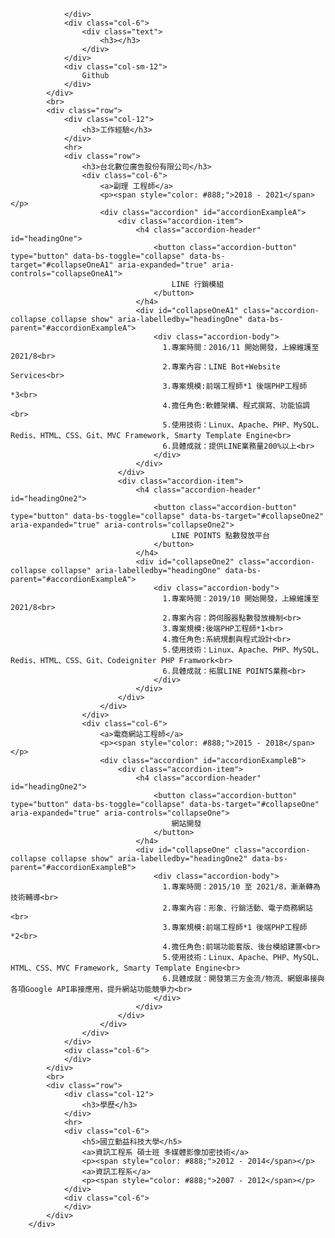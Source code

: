 <!DOCTYPE html>
<html>
<head>
    <meta charset="utf-8">
    <link rel="stylesheet" href="https://cdn.jsdelivr.net/npm/bootstrap@5.1.0/dist/css/bootstrap.min.css" integrity="sha384-KyZXEAg3QhqLMpG8r+8fhAXLRk2vvoC2f3B09zVXn8CA5QIVfZOJ3BCsw2P0p/We" crossorigin="anonymous">
    <!--script src="https://cdn.jsdelivr.net/npm/bootstrap@5.1.0/dist/js/bootstrap.min.js" integrity="sha384-cn7l7gDp0eyniUwwAZgrzD06kc/tftFf19TOAs2zVinnD/C7E91j9yyk5//jjpt/" crossorigin="anonymous"></script-->
</head>

<body>
    <div class="container-fluid">
        <div class="container">
            <div class="row">
                <div class="col">

                </div>
                <div class="col-6">
                    <div class="text">
                        <h3></h3>
                    </div>
                </div>
                <div class="col-sm-12">
                    Github
                </div>
            </div>
            <br>
            <div class="row">
                <div class="col-12">
                    <h3>工作經驗</h3>
                </div>
                <hr>
                <div class="row">
                    <h3>台北數位廣告股份有限公司</h3>
                    <div class="col-6">
                        <a>副理 工程師</a>
                        <p><span style="color: #888;">2018 - 2021</span></p>
                        <div class="accordion" id="accordionExampleA">
                            <div class="accordion-item">
                                <h4 class="accordion-header" id="headingOne">
                                    <button class="accordion-button" type="button" data-bs-toggle="collapse" data-bs-target="#collapseOneA1" aria-expanded="true" aria-controls="collapseOneA1">
                                        LINE 行銷模組
                                    </button>
                                </h4>
                                <div id="collapseOneA1" class="accordion-collapse collapse show" aria-labelledby="headingOne" data-bs-parent="#accordionExampleA">
                                    <div class="accordion-body">
                                      1.專案時間：2016/11 開始開發，上線維護至 2021/8<br>
                                      2.專案內容：LINE Bot+Website Services<br>
                                      3.專案規模:前端工程師*1 後端PHP工程師*3<br>
                                      4.擔任角色:軟體架構、程式撰寫、功能協調<br>
                                      5.使用技術：Linux、Apache、PHP、MySQL、Redis、HTML、CSS、Git、MVC Framework, Smarty Template Engine<br>
                                      6.具體成就：提供LINE業務量200%以上<br>
                                    </div>
                                </div>
                            </div>
                            <div class="accordion-item">
                                <h4 class="accordion-header" id="headingOne2">
                                    <button class="accordion-button" type="button" data-bs-toggle="collapse" data-bs-target="#collapseOne2" aria-expanded="true" aria-controls="collapseOne2">
                                        LINE POINTS 點數發放平台
                                    </button>
                                </h4>
                                <div id="collapseOne2" class="accordion-collapse collapse" aria-labelledby="headingOne" data-bs-parent="#accordionExampleA">
                                    <div class="accordion-body">
                                      1.專案時間：2019/10 開始開發，上線維護至 2021/8<br>
                                      2.專案內容：跨伺服器點數發放機制<br>
                                      3.專案規模:後端PHP工程師*1<br>
                                      4.擔任角色:系統規劃與程式設計<br>
                                      5.使用技術：Linux、Apache、PHP、MySQL、Redis、HTML、CSS、Git、Codeigniter PHP Framwork<br>
                                      6.具體成就：拓展LINE POINTS業務<br>
                                    </div>
                                </div>
                            </div>
                        </div>
                    </div>
                    <div class="col-6">
                        <a>電商網站工程師</a>
                        <p><span style="color: #888;">2015 - 2018</span></p>
                        <div class="accordion" id="accordionExampleB">
                            <div class="accordion-item">
                                <h4 class="accordion-header" id="headingOne2">
                                    <button class="accordion-button" type="button" data-bs-toggle="collapse" data-bs-target="#collapseOne" aria-expanded="true" aria-controls="collapseOne">
                                        網站開發
                                    </button>
                                </h4>
                                <div id="collapseOne" class="accordion-collapse collapse show" aria-labelledby="headingOne2" data-bs-parent="#accordionExampleB">
                                    <div class="accordion-body">
                                      1.專案時間：2015/10 至 2021/8，漸漸轉為技術輔導<br>
                                      2.專案內容：形象、行銷活動、電子商務網站<br>
                                      3.專案規模:前端工程師*1 後端PHP工程師*2<br>
                                      4.擔任角色:前端功能套版、後台模組建置<br>
                                      5.使用技術：Linux、Apache、PHP、MySQL、HTML、CSS、MVC Framework, Smarty Template Engine<br>
                                      6.具體成就：開發第三方金流/物流、網銀串接與各項Google API串接應用，提升網站功能競爭力<br>
                                    </div>
                                </div>
                            </div>
                        </div>
                    </div>
                </div>
                <div class="col-6">
                </div>
            </div>
            <br>
            <div class="row">
                <div class="col-12">
                    <h3>學歷</h3>
                </div>
                <hr>
                <div class="col-6">
                    <h5>國立勤益科技大學</h5>
                    <a>資訊工程系 碩士班 多媒體影像加密技術</a>
                    <p><span style="color: #888;">2012 - 2014</span></p>
                    <a>資訊工程系</a>
                    <p><span style="color: #888;">2007 - 2012</span></p>
                </div>
                <div class="col-6">
                </div>
            </div>
        </div>
</body>

</html>